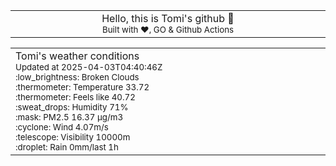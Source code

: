 
<div align="center">
<table>
<tbody>
<td align="center">
<img width="2000" height="0"><br>
Hello, this is Tomi's github 👋<br>
<sup>Built with ❤️, GO & Github Actions</sup><br>
<img width="2000" height="0">
</td>
</tbody>
</table>
</div>
<table>
<tbody>
<td align="left">
<img width="2000" height="0"><br>
Tomi's weather conditions<br>
<sup>Updated at 2025-04-03T04:40:46Z</sup><br>
<sup>:low_brightness: Broken Clouds</sup><br>
<sup>:thermometer: Temperature 33.72 </sup><br>
<sup>:thermometer: Feels like 40.72</sup><br>
<sup>:sweat_drops: Humidity 71%</sup><br>
<sup>:mask: PM2.5 16.37 μg/m3</sup><br>
<sup>:cyclone: Wind 4.07m/s </sup><br>
<sup>:telescope: Visibility 10000m </sup><br>
<sup>:droplet: Rain 0mm/last 1h </sup><br>
<img width="2000" height="0">
</td>
<td align="left">
<img width="2000" height="0"><br>
<br>
<img width="2000" height="0">
</td>
</tbody>
</table>
</div>
    